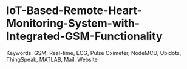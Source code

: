 # IoT-Based-Remote-Heart-Monitoring-System-with-Integrated-GSM-Functionality
Keywords: GSM, Real-time, ECG, Pulse Oximeter, NodeMCU, Ubidots, ThingSpeak, MATLAB, Mail, Website
